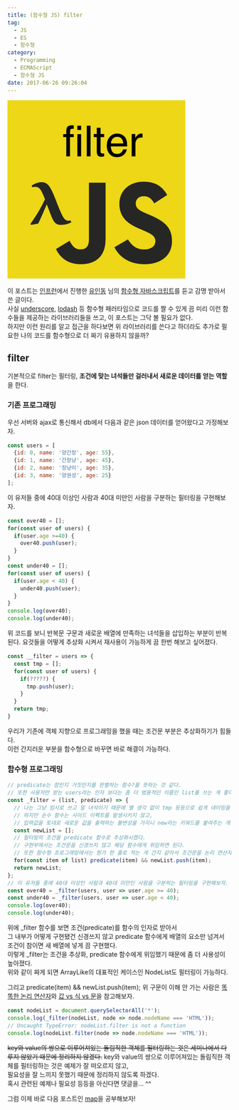 ```yaml
---
title: (함수형 JS) filter
tag:
  - JS
  - ES
  - 함수형
category:
  - Programming
  - ECMAScript
  - 함수형 JS
date: 2017-06-26 09:26:04
---
```


![](/images/js-func-02-filter/thumb.png)

이 포스트는 [인프런](https://www.inflearn.com/)에서 진행한 [유인동](https://www.facebook.com/profile.php?id=100011413063178) 님의 [함수형 자바스크립트](https://www.inflearn.com/course/%ED%95%A8%EC%88%98%ED%98%95-%ED%94%84%EB%A1%9C%EA%B7%B8%EB%9E%98%EB%B0%8D/)를 듣고 감명 받아서 쓴 글이다.  
사실 [underscore](http://underscorejs.org/), [lodash](https://lodash.com/) 등 함수형 패러타임으로 코드를 짤 수 있게 끔
미리 이런 함수들을 제공하는 라이브러리들을 쓰고, 이 포스트는 그닥 볼 필요가 없다.  
하지만 이런 원리를 알고 접근을 하다보면 위 라이브러리를 쓴다고 하더라도 추가로 필요한 나의 코드를 함수형으로 더 짜기 유용하지 않을까?  

## filter
기본적으로 filter는 필터링, **조건에 맞는 녀석들만 걸러내서 새로운 데이터를 얻는 역할**을 한다.  

### 기존 프로그래밍
우선 서버와 ajax로 통신해서 db에서 다음과 같은 json 데이터를 얻어왔다고 가정해보자.
```javascript
const users = [
  {id: 0, name: '양간장', age: 55},
  {id: 1, name: '간장냥', age: 45},
  {id: 2, name: '장냥이', age: 35},
  {id: 3, name: '양권성', age: 25}  
];
```

이 유저들 중에 40대 이상인 사람과 40대 미만인 사람을 구분하는 필터링을 구현해보자.
```javascript
const over40 = [];
for(const user of users) {
  if(user.age >=40) {
    over40.push(user);
  }
}
const under40 = [];
for(const user of users) {
  if(user.age < 40) {
    under40.push(user);
  }
}
console.log(over40);
console.log(under40);
```

위 코드를 보니 반복문 구문과 새로운 배열에 만족하는 녀석들을 삽입하는 부분이 반복된다.
요것들을 어떻게 추상화 시켜서 재사용이 가능하게 끔 한번 해보고 싶어졌다.
```javascript
const __filter = users => {
  const tmp = [];
  for(const user of users) {
    if(?????) {
      tmp.push(user);
    }
  }
  return tmp;
}
```

우리가 기존에 객체 지향으로 프로그래밍을 했을 때는 조건문 부분은 추상화하기가 힘들다.  
이런 간지러운 부분을 함수형으로 바꾸면 바로 해결이 가능하다.  

### 함수형 프로그래밍
```javascript
// predicate는 참인지 거짓인지를 판별하는 함수?를 뜻하는 것 같다.
// 또한 사용자만 받는 users라는 인자 보다는 좀 더 범용적인 이름인 list를 쓰는 게 좋다.
const _filter = (list, predicate) => {
  // 나는 그냥 임시로 쓰고 말 녀석이기 때문에 별 생각 없이 tmp 등등으로 쉽게 네이밍을 했다.  
  // 하지만 순수 함수는 사이드 이펙트를 발생시키지 않고,
  // 입력값을 토대로 새로운 값을 출력하는 불변성을 가지니 new라는 키워드를 붙여주는 게 좋다. 
  const newList = [];
  // 필터링의 조건을 predicate 함수로 추상화시켰다.  
  // 구현부에서는 조건문을 신경쓰지 않고 해당 함수에게 위임하면 된다.
  // 또한 함수형 프로그래밍에서는 뭔가 한 줄로 적는 게 간지 같아서 조건문을 논리 연산자로 함축시키고, 중괄호도 다 생략했다.
  for(const item of list) predicate(item) && newList.push(item);
  return newList;
};
// 이 유저들 중에 40대 이상인 사람과 40대 미만인 사람을 구분하는 필터링을 구현해보자.  
const over40 = _filter(users, user => user.age >= 40);
const under40 = _filter(users, user => user.age < 40);
console.log(over40);
console.log(under40);
```

위에 _filter 함수를 보면 조건(predicate)를 함수의 인자로 받아서  
그 내부가 어떻게 구현됐건 신경쓰지 않고 predicate 함수에게 배열의 요소만 넘겨서 조건이 참이면 새 배열에 넣게 끔 구현했다.  
이렇게 _filter는 조건을 추상화, predicate 함수에게 위임했기 때문에 좀 더 사용성이 높아졌다.  
위와 같이 짜게 되면 ArrayLike의 대표적인 케이스인 NodeList도 필터링이 가능하다.  

그리고 
predicate(item) && newList.push(item);
위 구문이 이해 안 가는 사람은 [똑똑한 논리 연산자](/2017/02/13/es-logical-operator/)와 [값 vs 식 vs 문](/2017/06/02/js-007-value-expression-statement/)을 참고해보자.  
  
```javascript
const nodeList = document.querySelectorAll('*');
console.log(_filter(nodeList, node => node.nodeName === 'HTML'));
// Uncaught TypeError: nodeList.filter is not a function
console.log(nodeList.filter(node => node.nodeName === 'HTML'));
```
~~key와 value의 쌍으로 이루어져있는 돌림직한 객체를 필터링하는 것은 세미나에서 다루지 않았기 때문에 정리하지 않겠다.~~
key와 value의 쌍으로 이루어져있는 돌림직한 객체를 필터링하는 것은 예제가 잘 떠오르지 않고,  
필요성을 잘 느끼지 못했기 때문에 정리하지 않도록 하겠다.  
혹시 관련된 예제나 필요성 등등을 아신다면 댓글을... ^^

그럼 이제 바로 다음 포스트인 [map](/2017/06/26/js-func-03-map/)을 공부해보자!  